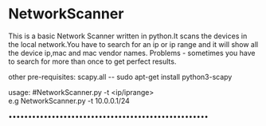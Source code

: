 # NetworkScanner
This is a basic Network Scanner written in python.It scans the devices in the local network.You have to search for an ip or ip range and it will show all the device ip,mac and mac vendor names.  Problems - sometimes you have to search for more than once to get perfect results.   

other pre-requisites:
scapy.all  --   sudo apt-get install python3-scapy


usage: #NetworkScanner.py -t &lt;ip/iprange>  
e.g NetworkScanner.py -t 10.0.0.1/24


•••••••••••••••••••••••••••••••••••••••••••••••••••
